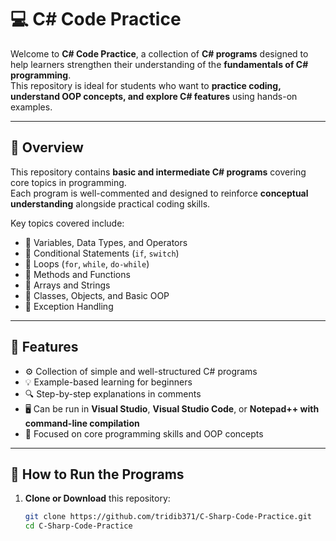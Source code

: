 # 💻 C# Code Practice

Welcome to **C# Code Practice**, a collection of **C# programs** designed to help learners strengthen their understanding of the **fundamentals of C# programming**.  
This repository is ideal for students who want to **practice coding, understand OOP concepts, and explore C# features** using hands-on examples.

---

## 📘 Overview

This repository contains **basic and intermediate C# programs** covering core topics in programming.  
Each program is well-commented and designed to reinforce **conceptual understanding** alongside practical coding skills.

Key topics covered include:

- 🔹 Variables, Data Types, and Operators  
- 🔹 Conditional Statements (`if`, `switch`)  
- 🔹 Loops (`for`, `while`, `do-while`)  
- 🔹 Methods and Functions  
- 🔹 Arrays and Strings  
- 🔹 Classes, Objects, and Basic OOP  
- 🔹 Exception Handling  

---

## 🧩 Features

- ⚙️ Collection of simple and well-structured C# programs  
- 💡 Example-based learning for beginners  
- 🔍 Step-by-step explanations in comments  
- 🖥️ Can be run in **Visual Studio**, **Visual Studio Code**, or **Notepad++ with command-line compilation**  
- 🧱 Focused on core programming skills and OOP concepts  

---

## 🧰 How to Run the Programs

1. **Clone or Download** this repository:
   ```bash
   git clone https://github.com/tridib371/C-Sharp-Code-Practice.git
   cd C-Sharp-Code-Practice
